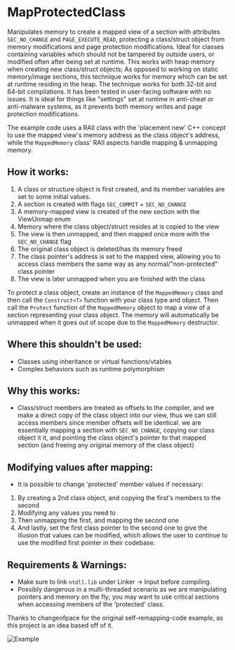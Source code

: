 # MapProtectedClass
Manipulates memory to create a mapped view of a section with attributes `SEC_NO_CHANGE` and `PAGE_EXECUTE_READ`, protecting a class/struct object from memory modifications and page protection modifications. Ideal for classes containing variables which should not be tampered by outside users, or modified often after being set at runtime. This works with heap memory when creating new class/struct objects; As opposed to working on static memory/image sections, this technique works for memory which can be set at runtime residing in the heap. The technique works for both 32-bit and 64-bit compilations. It has been tested in user-facing software with no issues. It is ideal for things like "settings" set at runtime in anti-cheat or anti-malware systems, as it prevents both memory writes and page protection modifications.

The example code uses a RAII class with the 'placement new' C++ concept to use the mapped view's memory address as the class object's address, while the `MappedMemory` class' RAII aspects handle mapping & unmapping memory. 

## How it works:
1. A class or structure object is first created, and its member variables are set to some initial values.
2. A section is created with flags `SEC_COMMIT` + `SEC_NO_CHANGE`
3. A memory-mapped view is created of the new section with the ViewUnmap enum
4. Memory where the class object/struct resides at is copied to the view
5. The view is then unmapped, and then mapped once more with the `SEC_NO_CHANGE` flag
6. The original class object is deleted/has its memory freed
7. The class pointer's address is set to the mapped view, allowing you to access class members the same way as any normal/"non-protected" class pointer
8. The view is later unmapped when you are finished with the class  

To protect a class object, create an instance of the `MappedMemory` class and then call the `Construct<T>` function with your class type and object. Then call the `Protect` function of the `MappedMemory` object to map a view of a section representing your class object. The memory will automatically be unmapped when it goes out of scope due to the `MappedMemory` destructor.

## Where this shouldn't be used:
- Classes using inheritance or virtual functions/vtables
- Complex behaviors such as runtime polymorphism

## Why this works:
- Class/struct members are treated as offsets to the compiler, and we make a direct copy of the class object into our view, thus we can still access members since member offsets will be identical. we are essentially mapping a section with `SEC_NO_CHANGE`, copying our class object it it, and pointing the class object's pointer to that mapped section (and freeing any original memory of the class object)  

## Modifying values after mapping:
- It is possible to change 'protected' member values if necessary:
1. By creating a 2nd class object, and copying the first's members to the second
2. Modifying any values you need to
3. Then unmapping the first, and mapping the second one
4. And lastly, set the first class pointer to the second one to give the illusion that values can be modified, which allows the user to continue to use the modified first pointer in their codebase.

## Requirements & Warnings:
- Make sure to link `ntdll.lib` under Linker -> Input before compiling.
- Possibly dangerous in a multi-threaded scenario as we are manipulating pointers and memory on the fly; you may want to use critical sections when accessing members of the 'protected' class.
   
Thanks to changeofpace for the original self-remapping-code example, as this project is an idea based off of it.

![Example](https://github.com/user-attachments/assets/ea522fc3-e214-4a86-b5d8-8ed51617c750)

